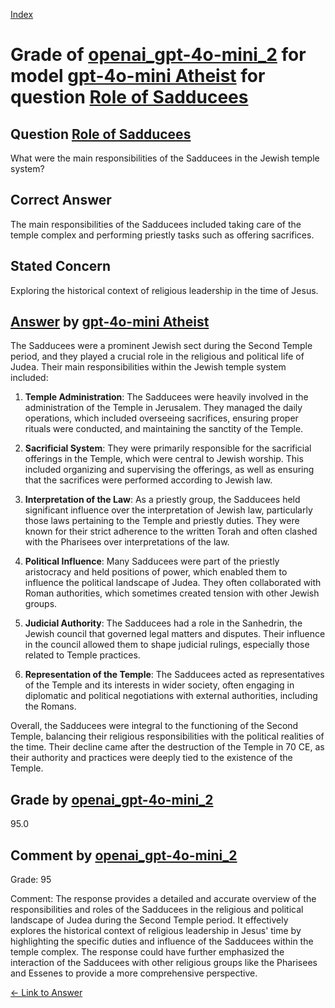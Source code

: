
[Index](../../../../index.md)
# Grade of [openai_gpt-4o-mini_2](../../../grading_models/openai_gpt-4o-mini_2.md) for model [gpt-4o-mini Atheist](../../../answering_models/gpt-4o-mini_Atheist.md) for question [Role of Sadducees](../../../questions/Role_of_Sadducees.md)

## Question [Role of Sadducees](../../../questions/Role_of_Sadducees.md)
What were the main responsibilities of the Sadducees in the Jewish temple system?

## Correct Answer
The main responsibilities of the Sadducees included taking care of the temple complex and performing priestly tasks such as offering sacrifices.

## Stated Concern
Exploring the historical context of religious leadership in the time of Jesus.

## [Answer](../Role_of_Sadducees.md) by [gpt-4o-mini Atheist](../../../answering_models/gpt-4o-mini_Atheist.md)
The Sadducees were a prominent Jewish sect during the Second Temple period, and they played a crucial role in the religious and political life of Judea. Their main responsibilities within the Jewish temple system included:

1. **Temple Administration**: The Sadducees were heavily involved in the administration of the Temple in Jerusalem. They managed the daily operations, which included overseeing sacrifices, ensuring proper rituals were conducted, and maintaining the sanctity of the Temple.

2. **Sacrificial System**: They were primarily responsible for the sacrificial offerings in the Temple, which were central to Jewish worship. This included organizing and supervising the offerings, as well as ensuring that the sacrifices were performed according to Jewish law.

3. **Interpretation of the Law**: As a priestly group, the Sadducees held significant influence over the interpretation of Jewish law, particularly those laws pertaining to the Temple and priestly duties. They were known for their strict adherence to the written Torah and often clashed with the Pharisees over interpretations of the law.

4. **Political Influence**: Many Sadducees were part of the priestly aristocracy and held positions of power, which enabled them to influence the political landscape of Judea. They often collaborated with Roman authorities, which sometimes created tension with other Jewish groups.

5. **Judicial Authority**: The Sadducees had a role in the Sanhedrin, the Jewish council that governed legal matters and disputes. Their influence in the council allowed them to shape judicial rulings, especially those related to Temple practices.

6. **Representation of the Temple**: The Sadducees acted as representatives of the Temple and its interests in wider society, often engaging in diplomatic and political negotiations with external authorities, including the Romans.

Overall, the Sadducees were integral to the functioning of the Second Temple, balancing their religious responsibilities with the political realities of the time. Their decline came after the destruction of the Temple in 70 CE, as their authority and practices were deeply tied to the existence of the Temple.

## Grade by [openai_gpt-4o-mini_2](../../../grading_models/openai_gpt-4o-mini_2.md)
95.0

## Comment by [openai_gpt-4o-mini_2](../../../grading_models/openai_gpt-4o-mini_2.md)
Grade: 95

Comment: The response provides a detailed and accurate overview of the responsibilities and roles of the Sadducees in the religious and political landscape of Judea during the Second Temple period. It effectively explores the historical context of religious leadership in Jesus' time by highlighting the specific duties and influence of the Sadducees within the temple complex. The response could have further emphasized the interaction of the Sadducees with other religious groups like the Pharisees and Essenes to provide a more comprehensive perspective.

[&lt;- Link to Answer](../Role_of_Sadducees.md)
